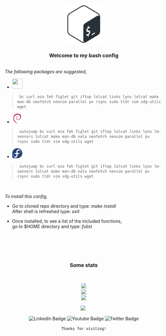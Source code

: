 <div align="center">
  <p></p>
    <img src="https://github.com/devicons/devicon/blob/master/icons/bash/bash-plain.svg" width="128" height="128">
</div>

<div align="center">

  ### Welcome to my bash config
</div>

<div>
  <p><br>                                    
  <em>The following packages are suggested,</em>
  </p>

*  <img src="https://listimg.pinclipart.com/picdir/s/344-3444076_arch-linux-logo-png-clipart.png" width="32" height="32"> <b> </b>
>      bc curl eza feh figlet git iftop lolcat links lynx lolcat make man-db neofetch neovim parallel pv rsync sudo tldr vim xdg-utils wget

*  <img src="https://github.com/devicons/devicon/blob/master/icons/debian/debian-original.svg" width="32" height="32"> <b> </b>
>      autojump bc curl eza feh figlet git iftop lolcat links lynx lm-sensors lolcat make man-db nala neofetch neovim parallel pv rsync sudo tldr vim xdg-utils wget

*  <img src="https://github.com/devicons/devicon/blob/master/icons/fedora/fedora-original.svg" width="32" height="32"> <b> </b>
>      autojump bc curl eza feh figlet git iftop lolcat links lynx lm-sensors lolcat make man-db nala neofetch neovim parallel pv rsync sudo tldr vim xdg-utils wget
</div>

<div>
  <p><br><br>
  <em>To install this config,</em>
  </p>
  
*  Go to cloned repo directory and type: <em>make install</em><br>After shell is refreshed type: <em>exit</em>

*  Once installed, to see a list of the included functions,<br>go to $HOME directory and type:  <em>fulist</em>
</div>

  <p><br><br><br><br></p>

<div align="center">
  
  ### Some stats
</div>

<div align="center">
  <p><br></p>
  <img src="http://github-readme-streak-stats.herokuapp.com?user=thorbits&theme=transparent"/><br>
  <img src="https://github-readme-stats.vercel.app/api?username=thorbits&show_icons=true&theme=transparent&rank_icon=github"/><br>
  <img src="https://github-readme-stats.vercel.app/api/top-langs/?username=thorbits&layout=compact&theme=transparent"/><br>
</div>

<div align="center">
  <p></p>
  <img src="https://img.shields.io/github/commit-activity/t/thorbits/thbashrc">
  <img src="https://komarev.com/ghpvc/?username=thorbits&style=flat-square&color=blue" alt=""/>
</div>

<div align="center">
  <p></p>
  <img src="https://img.shields.io/badge/LinkedIn-blue?style=for-the-badge&logo=linkedin&logoColor=white" alt="LinkedIn Badge"/>
  <img src="https://img.shields.io/badge/YouTube-red?style=for-the-badge&logo=youtube&logoColor=white" alt="Youtube Badge"/>
  <img src="https://img.shields.io/badge/Twitter-blue?style=for-the-badge&logo=twitter&logoColor=white" alt="Twitter Badge"/>
</div>

<div align="center">
  <p></p>
  
  ``Thanks for visiting!``
<br>
</div>
